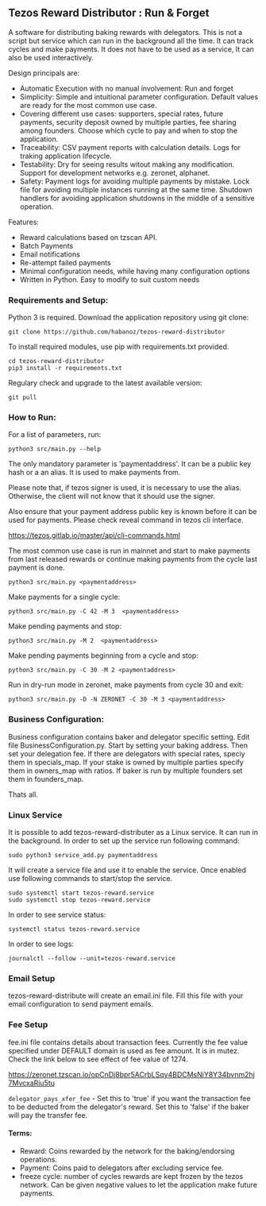 ## Tezos Reward Distributor : Run & Forget

A software for distributing baking rewards with delegators. This is not a script but service which can run in the background all the time. It can track cycles and make payments. It does not have to be used as a service, It can also be used interactively. 

Design principals are: 

- Automatic Execution with no manual involvement: Run and forget
- Simplicity: Simple and intuitional parameter configuration. Default values are ready for the most common use case. 
- Covering different use cases: supporters, special rates, future payments, security deposit owned by multiple parties, fee sharing among founders. Choose which cycle to pay and when to stop the application.
- Traceability: CSV payment reports with calculation details. Logs for traking application lifecycle.
- Testability: Dry for seeing results witout making any modification. Support for development networks e.g. zeronet, alphanet.
- Safety: Payment logs for avoiding multiple payments by mistake. Lock file for avoiding multiple instances running at the same time. Shutdown handlers for avoiding application shutdowns in the middle of a sensitive operation. 

Features:
- Reward calculations based on tzscan API.
- Batch Payments
- Email notifications
- Re-attempt failed payments
- Minimal configuration needs, while having many configuration options
- Written in Python. Easy to modify to suit custom needs


### Requirements and Setup:

Python 3 is required. Download the application repository using git clone:

```
git clone https://github.com/habanoz/tezos-reward-distributor
```

To install required modules, use pip with requirements.txt provided.

```
cd tezos-reward-distributor
pip3 install -r requirements.txt
```

Regulary check and upgrade to the latest available version:

```
git pull
```

### How to Run:

For a list of parameters, run:

```
python3 src/main.py --help
```

The only mandatory parameter is 'paymentaddress'. It can be a public key hash or a an alias. It is used to make payments from.

Please note that, if tezos signer is used, it is necessary to use the alias. Otherwise, the client will not know that it should use the signer.

Also ensure that your payment address public key is known before it can be used for payments. Please check reveal command in tezos cli interface.

https://tezos.gitlab.io/master/api/cli-commands.html

The most common use case is run in mainnet and start to make payments from last released rewards or continue making payments from the cycle last payment is done. 

```
python3 src/main.py <paymentaddress>
```

Make payments for a single cycle:

```
python3 src/main.py -C 42 -M 3  <paymentaddress>
```

Make pending payments and stop:

```
python3 src/main.py -M 2  <paymentaddress>
```

Make pending payments beginning from a cycle and stop:

```
python3 src/main.py -C 30 -M 2 <paymentaddress>
```

Run in dry-run mode in zeronet, make payments from cycle 30 and exit:

```
python3 src/main.py -D -N ZERONET -C 30 -M 3 <paymentaddress>
```

### Business Configuration:

Business configuration contains baker and delegator specific setting. Edit file BusinessConfiguration.py. Start by setting your baking address. Then set your delegation fee. If there are delegators with special rates, speciy them in specials_map. If your stake is owned by multiple parties specify them in owners_map with ratios. If baker is run by multiple founders set them in founders_map.

Thats all.


### Linux Service

It is possible to add tezos-reward-distributer as a Linux service. It can run in the background. In order to set up the service run following command:

```
sudo python3 service_add.py paymentaddress
```

It will create a service file and use it to enable the service. Once enabled use following commands to start/stop the service.

```
sudo systemctl start tezos-reward.service
sudo systemctl stop tezos-reward.service
```

In order to see service status:

```
systemctl status tezos-reward.service
```

In order to see logs:

```
journalctl --follow --unit=tezos-reward.service
```

### Email Setup

tezos-reward-distribute will create an email.ini file. Fill this file with your email configuration to send payment emails.

### Fee Setup

fee.ini file contains details about transaction fees. Currently the fee value specified under DEFAULT domain is used as fee amount. It is in mutez. Check the link below to see effect of fee value of 1274.

https://zeronet.tzscan.io/opCnDj8bpr5ACrbLSqy4BDCMsNiY8Y34bvnm2hj7MvcxaRiu5tu

`delegator_pays_xfer_fee` - Set this to 'true' if you want the transaction fee to be deducted from the delegator's reward. Set this to 'false' if the baker will pay the transfer fee.

#### Terms:

- Reward: Coins rewarded by the network for the baking/endorsing operations.
- Payment: Coins paid to delegators after excluding service fee.
- freeze cycle: number of cycles rewards are kept frozen by the tezos network. Can be given negative values to let the application make future payments.
